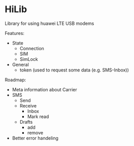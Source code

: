 # HiLib

Library for using huawei LTE USB modems

Features:
- State
  - Connection
  - SIM
  - SimLock
- General
  - token (used to request some data (e.g. SMS-Inbox))

Roadmap:
- Meta information about Carrier
- SMS
  - Send
  - Receive
    - Inbox
    - Mark read
  - Drafts
    - add
    - remove
- Better error handeling
